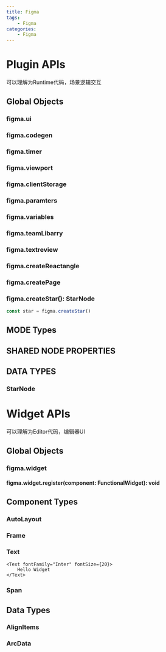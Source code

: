 ```yaml
---
title: Figma
tags:
    - Figma
categories:
    - Figma
---
```

# Plugin APIs
可以理解为Runtime代码，场景逻辑交互
## Global Objects
### figma.ui
### figma.codegen
### figma.timer
### figma.viewport
### figma.clientStorage
### figma.paramters
### figma.variables
### figma.teamLibarry
### figma.textreview
### figma.createReactangle
### figma.createPage
### figma.createStar(): StarNode
```ts
const star = figma.createStar()
```
## MODE Types
## SHARED NODE PROPERTIES
## DATA TYPES
### StarNode

# Widget APIs
可以理解为Editor代码，编辑器UI
## Global Objects
### figma.widget
#### figma.widget.register(component: FunctionalWidget<any>): void
## Component Types
### AutoLayout
### Frame

### Text
```tsx
<Text fontFamily="Inter" fontSize={20}>
    Hello Widget
</Text>
```
### Span
## Data Types
### AlignItems
### ArcData
